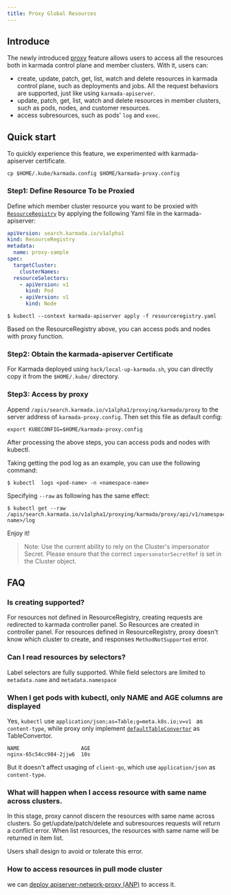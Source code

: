 ```yaml
---
title: Proxy Global Resources
---
```


## Introduce

The newly introduced [proxy](https://github.com/karmada-io/karmada/blob/master/docs/proposals/resource-aggregation-proxy/README.md) feature allows users to access all the resources both in karmada control plane and member clusters. With it, users can:

- create, update, patch, get, list, watch and delete resources in karmada control plane, such as deployments and jobs. All the request behaviors are supported, just like using `karmada-apiserver`.
- update, patch, get, list, watch and delete resources in member clusters, such as pods, nodes, and customer resources.
- access subresources, such as pods' `log` and `exec`.

## Quick start

To quickly experience this feature, we experimented with karmada-apiserver certificate.

```shell
cp $HOME/.kube/karmada.config $HOME/karmada-proxy.config
```

### Step1: Define Resource To be Proxied

Define which member cluster resource you want to be proxied with [`ResourceRegistry`](https://github.com/karmada-io/karmada/tree/master/docs/proposals/caching#define-the-scope-of-the-cached-resource) by applying the following Yaml file in the karmada-apiserver:

```yaml
apiVersion: search.karmada.io/v1alpha1
kind: ResourceRegistry
metadata:
  name: proxy-sample
spec:
  targetCluster:
    clusterNames:
  resourceSelectors:
    - apiVersion: v1
      kind: Pod
    - apiVersion: v1
      kind: Node
```

```shell
$ kubectl --context karmada-apiserver apply -f resourceregistry.yaml
```

Based on the ResourceRegistry above, you can access pods and nodes with proxy function.

### Step2: Obtain the karmada-apiserver Certificate

For Karmada deployed using `hack/local-up-karmada.sh`, you can directly copy it from the `$HOME/.kube/` directory.

### Step3: Access by proxy

Append `/apis/search.karmada.io/v1alpha1/proxying/karmada/proxy` to the server address of `karmada-proxy.config`. Then set this file as default config:

```shell
export KUBECONFIG=$HOME/karmada-proxy.config
```

After processing the above steps, you can access pods and nodes with kubectl.

Taking getting the pod log as an example, you can use the following command:

```shell
$ kubectl  logs <pod-name> -n <namespace-name>
```

Specifying `--raw` as following has the same effect:

```shell
$ kubectl get --raw /apis/search.karmada.io/v1alpha1/proxying/karmada/proxy/api/v1/namespaces/<ns>/pods/<pod-name>/log
```

Enjoy it!

> Note: Use the current ability to rely on the Cluster's impersonator Secret. Please ensure that the correct `impersonatorSecretRef` is set in the Cluster object.

## FAQ

### Is creating supported?

For resources not defined in ResourceRegistry, creating requests are redirected to karmada controller panel. So Resources are created in controller panel.
For resources defined in ResourceRegistry, proxy doesn't know which cluster to create, and responses `MethodNotSupported` error.

### Can I read resources by selectors?

Label selectors are fully supported. While field selectors are limited to `metadata.name` and `metadata.namespace`

### When I get pods with kubectl, only NAME and AGE columns are displayed

Yes, `kubectl` use `application/json;as=Table;g=meta.k8s.io;v=v1 ` as `content-type`, while proxy only implement [`defaultTableConvertor`](https://github.com/karmada-io/karmada/blob/614e28508336d6c03a938ce1bf0678dafef034f0/vendor/k8s.io/apiserver/pkg/registry/rest/table.go#L38-L40) as TableConvertor.

```
NAME                    AGE
nginx-65c54cc984-2jjw6  10s
```

But it doesn't affect usaging of `client-go`, which use `application/json` as `content-type`.

### What will happen when I access resource with same name across clusters.

In this stage, proxy cannot discern the resources with same name across clusters. So get/update/patch/delete and subresources requests will return a conflict error. When list resources, the resources with same name will be returned in item list.

Users shall design to avoid or tolerate this error.

### How to access resources in pull mode cluster

we can [deploy apiserver-network-proxy (ANP)](../clustermanager/working-with-anp.md) to access it.
